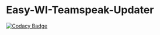 # Easy-WI-Teamspeak-Updater
[![Codacy Badge](https://api.codacy.com/project/badge/Grade/3c3ee25657084630b5657a6d5169d848)](https://www.codacy.com/app/Lacrimosa99/Easy-WI-Teamspeak-Updater?utm_source=github.com&utm_medium=referral&utm_content=Lacrimosa99/Easy-WI-Teamspeak-Updater&utm_campaign=badger)